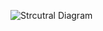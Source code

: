 ![Strcutral Diagram](https://user-images.githubusercontent.com/94284023/142862618-6d3265af-77b8-488c-9523-144c1480fdc1.png)

